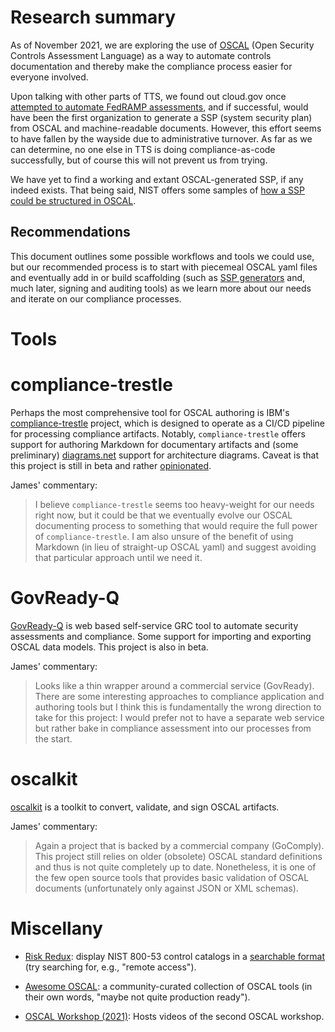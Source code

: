 # Research summary

As of November 2021, we are exploring the use of [OSCAL](https://pages.nist.gov/OSCAL/) (Open Security Controls Assessment Language) as a way to automate controls documentation and thereby make the compliance process easier for everyone involved.

Upon talking with other parts of TTS, we found out cloud.gov once [attempted to automate FedRAMP assessments](https://gcn.com/articles/2021/11/03/psi-fedramp-oscal.aspx), and if successful, would have been the first organization to generate a SSP (system security plan) from OSCAL and machine-readable documents. However, this effort seems to have fallen by the wayside due to administrative turnover. As far as we can determine, no one else in TTS is doing compliance-as-code successfully, but of course this will not prevent us from trying.

We have yet to find a working and extant OSCAL-generated SSP, if any indeed exists. That being said, NIST offers some samples of [how a SSP could be structured in OSCAL](https://github.com/usnistgov/oscal-content/blob/master/examples/ssp/yaml/ssp-example.yaml).

## Recommendations

This document outlines some possible workflows and tools we could use, but our recommended process is to start with piecemeal OSCAL yaml files and eventually add in or build scaffolding (such as [SSP generators](https://github.com/GSA/oscal-ssp-to-word) and, much later, signing and auditing tools) as we learn more about our needs and iterate on our compliance processes.

# Tools

# compliance-trestle

Perhaps the most comprehensive tool for OSCAL authoring is IBM's [compliance-trestle](https://github.com/IBM/compliance-trestle) project, which is designed to operate as a CI/CD pipeline for processing compliance artifacts. Notably, `compliance-trestle` offers support for authoring Markdown for documentary artifacts and (some preliminary) [diagrams.net](diagrams.net) support for architecture diagrams. Caveat is that this project is still in beta and rather [opinionated](https://ibm.github.io/compliance-trestle/cli/#opinionated-directory-structure).

James' commentary:

> I believe `compliance-trestle` seems too heavy-weight for our needs right now, but it could be that we eventually evolve our OSCAL documenting process to something that would require the full power of `compliance-trestle`. I am also unsure of the benefit of using Markdown (in lieu of straight-up OSCAL yaml) and suggest avoiding that particular approach until we need it.

# GovReady-Q

[GovReady-Q](https://github.com/GovReady/govready-q) is web based self-service GRC tool to automate security assessments and compliance. Some support for importing and exporting OSCAL data models. This project is also in beta.

James' commentary:

> Looks like a thin wrapper around a commercial service (GovReady). There are some interesting approaches to compliance application and authoring tools but I think this is fundamentally the wrong direction to take for this project: I would prefer not to have a separate web service but rather bake in compliance assessment into our processes from the start.

# oscalkit

[oscalkit](https://github.com/GoComply/oscalkit) is a toolkit to convert, validate, and sign OSCAL artifacts.

James' commentary:

> Again a project that is backed by a commercial company (GoComply). This project still relies on older (obsolete) OSCAL standard definitions and thus is not quite completely up to date. Nonetheless, it is one of the few open source tools that provides basic validation of OSCAL documents (unfortunately only against JSON or XML schemas).

# Miscellany

- [Risk Redux](https://github.com/risk-redux/control_freak): display NIST 800-53 control catalogs in a [searchable format](https://controlfreak5.risk-redux.io/) (try searching for, e.g., "remote access").

- [Awesome OSCAL](https://github.com/oscal-club/awesome-oscal): a community-curated collection of OSCAL tools (in their own words, "maybe not quite production ready").

- [OSCAL Workshop (2021)](https://www.nist.gov/news-events/events/2021/02/2nd-open-security-controls-assessment-language-oscal-workshop): Hosts videos of the second OSCAL workshop.
